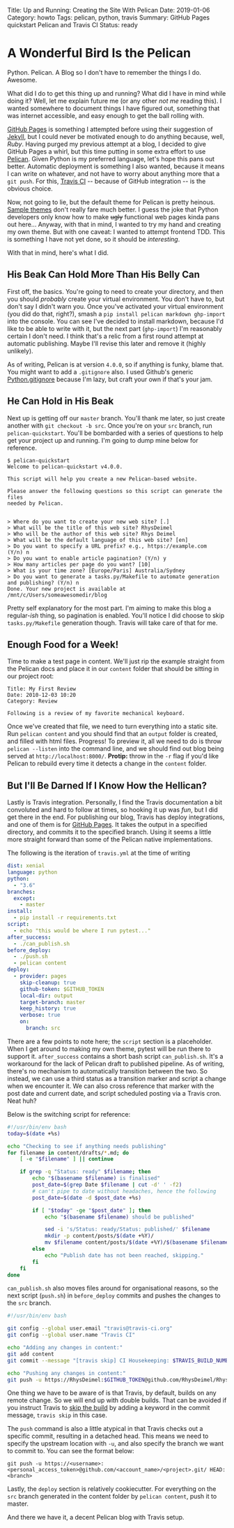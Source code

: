 Title: Up and Running: Creating the Site With Pelican
Date: 2019-01-06
Category: howto
Tags: pelican, python, travis
Summary: GitHub Pages quickstart Pelican and Travis CI
Status: ready

# A Wonderful Bird Is the Pelican

Python. Pelican. A Blog so I don't have to remember the things I do. Awesome.

What did I do to get this thing up and running? What did I have in mind while doing it? Well, let me explain future me (or any other _not me_ reading this). I wanted somewhere to document things I have figured out, something that was internet accessible, and easy enough to get the ball rolling with.

[GitHub Pages](https://pages.github.com/) is something I attempted before using their suggestion of [Jekyll](https://jekyllrb.com/]), but I could never be motivated enough to do anything because, well, _Ruby_. Having purged my previous attempt at a blog, I decided to give GitHub Pages a whirl, but this time putting in some extra effort to use [Pelican](https://blog.getpelican.com/). Given Python is my preferred language, let's hope this pans out better. Automatic deployment is something I also wanted, because it means I can write on whatever, and not have to worry about anything more that a `git push`. For this, [Travis CI](https://travis-ci.org/) -- because of GitHub integration -- is the obvious choice.

Now, not going to lie, but the default theme for Pelican is pretty heinous. [Sample themes](http://www.pelicanthemes.com/) don't really fare much better. I guess the joke that Python developers only know how to make <s>ugly</s> functional web pages kinda pans out here... Anyway, with that in mind, I wanted to try my hand and creating my own theme. But with one caveat: I wanted to attempt frontend TDD. This is something I have not yet done, so it should be _interesting_.

With that in mind, here's what I did.

## His Beak Can Hold More Than His Belly Can

First off, the basics. You're going to need to create your directory, and then you should _probably_ create your virtual environment. You don't have to, but don't say I didn't warn you. Once you've activated your virtual environment (you did do that, right?), smash a `pip install pelican markdown ghp-import` into the console. You can see I've decided to install markdown, because I'd like to be able to write with it, but the next part (`ghp-import`) I'm reasonably certain I don't need. I think that's a relic from a first round attempt at automatic publishing. Maybe I'll revise this later and remove it (highly unlikely).

As of writing, Pelican is at version `4.0.0`, so if anything is funky, blame that. You might want to add a `.gitignore` also. I used Github's generic [Python.gitignore](https://github.com/github/gitignore/blob/master/Python.gitignore) because I'm lazy, but craft your own if that's your jam.

## He Can Hold in His Beak

Next up is getting off our `master` branch. You'll thank me later, so just create another with `git checkout -b src`. Once you're on your `src` branch, run `pelican-quickstart`. You'll be bombarded with a series of questions to help get your project up and running. I'm going to dump mine below for reference.

```
$ pelican-quickstart
Welcome to pelican-quickstart v4.0.0.

This script will help you create a new Pelican-based website.

Please answer the following questions so this script can generate the files
needed by Pelican.


> Where do you want to create your new web site? [.]
> What will be the title of this web site? RhysDeimel
> Who will be the author of this web site? Rhys Deimel
> What will be the default language of this web site? [en]
> Do you want to specify a URL prefix? e.g., https://example.com   (Y/n) n
> Do you want to enable article pagination? (Y/n) y
> How many articles per page do you want? [10]
> What is your time zone? [Europe/Paris] Australia/Sydney
> Do you want to generate a tasks.py/Makefile to automate generation and publishing? (Y/n) n
Done. Your new project is available at /mnt/c/Users/someawesomedir/blog
```

Pretty self explanatory for the most part. I'm aiming to make this blog a regular-_ish_ thing, so pagination is enabled. You'll notice I did choose to skip `tasks.py/Makefile` generation though. Travis will take care of that for me.

## Enough Food for a Week!

Time to make a test page in content. We'll just rip the example straight from the Pelican docs and place it in our `content` folder that should be sitting in our project root:

```
Title: My First Review
Date: 2010-12-03 10:20
Category: Review

Following is a review of my favorite mechanical keyboard.
```

Once we've created that file, we need to turn everything into a static site. Run `pelican content` and you should find that an `output` folder is created, and filled with html files. Progress! To preview it, all we need to do is throw `pelican --listen` into the command line, and we should find out blog being served at `http://localhost:8000/`. __Protip:__ throw in the `-r` flag if you'd like Pelican to rebuild every time it detects a change in the `content` folder.

## But I'll Be Darned If I Know How the Hellican?

Lastly is Travis integration. Personally, I find the Travis documentation a bit convoluted and hard to follow at times, so hooking it up was _fun_, but I did get there in the end. For publishing our blog, Travis has deploy integrations, and one of them is for [GitHub Pages](https://docs.travis-ci.com/user/deployment/pages/). It takes the output in a specified directory, and commits it to the specified branch. Using it seems a little more straight forward than some of the Pelican native implementations.

The following is the iteration of `travis.yml` at the time of writing

```yaml
dist: xenial
language: python
python:
  - "3.6"
branches:
  except:
    - master
install:
  - pip install -r requirements.txt
script:
  - echo "this would be where I run pytest..."
after_success:
  - ./can_publish.sh
before_deploy:
  - ./push.sh
  - pelican content
deploy:
  - provider: pages
    skip-cleanup: true
    github-token: $GITHUB_TOKEN
    local-dir: output
    target-branch: master
    keep_history: true
    verbose: true
    on:
      branch: src
```

There are a few points to note here; the `script` section is a placeholder. When I get around to making my own theme, pytest will be run there to support it. `after_success` contains a short bash script `can_publish.sh`. It's a workaround for the lack of Pelican draft to published pipeline. As of writing, there's no mechanism to automatically transition between the two. So instead, we can use a third status as a transition marker and script a change when we encounter it. We can also cross reference that marker with the post date and current date, and script scheduled posting via a Travis cron. Neat huh?

Below is the switching script for reference:

```bash
#!/usr/bin/env bash
today=$(date +%s)

echo "Checking to see if anything needs publishing"
for filename in content/drafts/*.md; do
    [ -e "$filename" ] || continue

    if grep -q "Status: ready" $filename; then
        echo "$(basename $filename) is finalised"
        post_date=$(grep Date $filename | cut -d' ' -f2)
        # can't pipe to date without headaches, hence the following
        post_date=$(date -d $post_date +%s)

        if [ "$today" -ge "$post_date" ]; then
            echo "$(basename $filename) should be published"

            sed -i 's/Status: ready/Status: published/' $filename
            mkdir -p content/posts/$(date +%Y)/
            mv $filename content/posts/$(date +%Y)/$(basename $filename)
        else
            echo "Publish date has not been reached, skipping."
        fi
    fi
done
```

`can_publish.sh` also moves files around for organisational reasons, so the next script (`push.sh`) in `before_deploy` commits and pushes the changes to the `src` branch. 

```bash
#!/usr/bin/env bash

git config --global user.email "travis@travis-ci.org"
git config --global user.name "Travis CI"

echo "Adding any changes in content:"
git add content
git commit --message "[travis skip] CI Housekeeping: $TRAVIS_BUILD_NUMBER"

echo "Pushing any changes in content:"
git push -u https://RhysDeimel:$GITHUB_TOKEN@github.com/RhysDeimel/RhysDeimel.github.io.git/ HEAD:src

```
One thing we have to be aware of is that Travis, by default, builds on any remote change. So we will end up with double builds. That can be avoided if you instruct  Travis to [skip the build](https://docs.travis-ci.com/user/customizing-the-build/#skipping-a-build) by adding a keyword in the commit message, `travis skip` in this case.

The `push` command is also a little atypical in that Travis checks out a specific commit, resulting in a detached head. This means we need to specify the upstream location with `-u`, and also specify the branch we want to commit to. You can see the format below:
```
git push -u https://<username>:<personal_access_token>@github.com/<account_name>/<project>.git/ HEAD:<branch>
```

Lastly, the `deploy` section is relatively cookiecutter. For everything on the `src` branch generated in the content folder by `pelican content`, push it to master.

And there we have it, a decent Pelican blog with Travis setup.